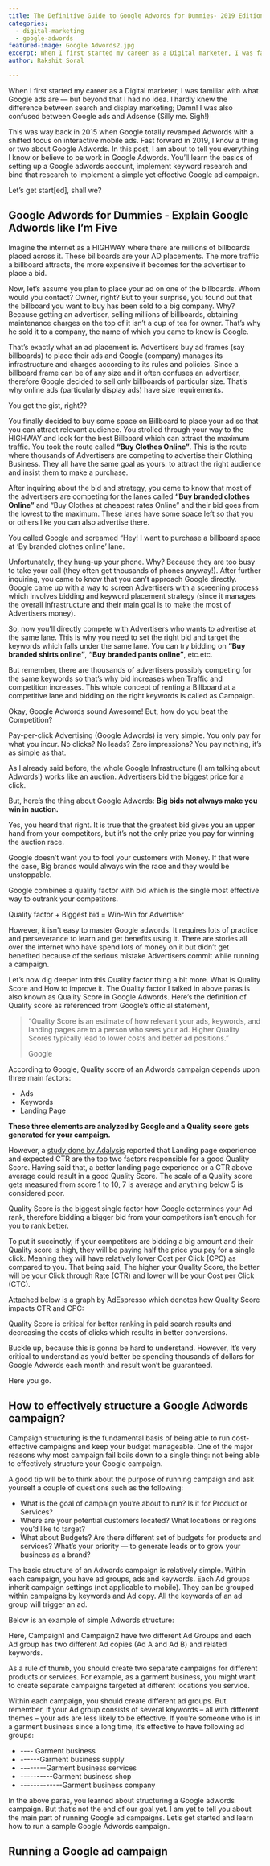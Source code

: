 ```yaml
---
title: The Definitive Guide to Google Adwords for Dummies- 2019 Edition
categories:
  - digital-marketing
  - google-adwords
featured-image: Google Adwords2.jpg
excerpt: When I first started my career as a Digital marketer, I was familiar with what Google ads are — but beyond that I had no idea. I hardly knew the difference between search and display marketing; Damn! I was also confused between Google ads and Adsense (Silly me. Sigh!)
author: Rakshit_Soral

---
```


When I first started my career as a Digital marketer, I was familiar with what Google ads are — but beyond that I had no idea. I hardly knew the difference between search and display marketing; Damn! I was also confused between Google ads and Adsense (Silly me. Sigh!)

This was way back in 2015 when Google totally revamped Adwords with a shifted focus on interactive mobile ads. Fast forward in 2019, I know a thing or two about Google Adwords. In this post, I am about to tell you everything I know or believe to be work in Google Adwords. You’ll learn the basics of setting up a Google adwords account, implement keyword research and bind that research to implement a simple yet effective Google ad campaign.

Let’s get start[ed], shall we?

## Google Adwords for Dummies - Explain Google Adwords like I’m Five


Imagine the internet as a HIGHWAY where there are millions of billboards placed across it. These billboards are your AD placements. The more traffic a billboard attracts, the more expensive it becomes for the advertiser to place a bid.

Now, let’s assume you plan to place your ad on one of the billboards. Whom would you contact? Owner, right? But to your surprise, you found out that the billboard you want to buy has been sold to a big company. Why? Because getting an advertiser, selling millions of billboards, obtaining maintenance charges on the top of it isn’t a cup of tea for owner. That’s why he sold it to a company, the name of which you came to know is Google.

That’s exactly what an ad placement is. Advertisers buy ad frames (say billboards) to place their ads and Google (company) manages its infrastructure and charges according to its rules and policies. Since a billboard frame can be of any size and it often confuses an advertiser, therefore Google decided to sell only billboards of particular size. That’s why online ads (particularly display ads) have size requirements.

You got the gist, right??

You finally decided to buy some space on Billboard to place your ad so that you can attract relevant audience. You strolled through your way to the HIGHWAY and look for the best Billboard which can attract the maximum traffic. You took the route called **“Buy Clothes Online”**. This is the route where thousands of Advertisers are competing to advertise their Clothing Business. They all have the same goal as yours: to attract the right audience and insist them to make a purchase.

After inquiring about the bid and strategy, you came to know that most of the advertisers are competing for the lanes called **“Buy branded clothes Online”** and “Buy Clothes at cheapest rates Online” and their bid goes from the lowest to the maximum. These lanes have some space left so that you or others like you can also advertise there.

You called Google and screamed “Hey! I want to purchase a billboard space at ‘By branded clothes online’ lane.

Unfortunately, they hung-up your phone. Why? Because they are too busy to take your call (they often get thousands of phones anyway!). After further inquiring, you came to know that you can’t approach Google directly. Google came up with a way to screen Advertisers with a screening process which involves bidding and keyword placement strategy (since it manages the overall infrastructure and their main goal is to make the most of Advertisers money).

So, now you’ll directly compete with Advertisers who wants to advertise at the same lane. This is why you need to set the right bid and target the keywords which falls under the same lane. You can try bidding on <b>“Buy branded shirts online”</b>, <b>“Buy branded pants online”</b>, etc.etc.

But remember, there are thousands of advertisers possibly competing for the same keywords so that’s why bid increases when Traffic and competition increases. This whole concept of renting a Billboard at a competitive lane and bidding on the right keywords is called as Campaign.

Okay, Google Adwords sound Awesome! But, how do you beat the Competition?

Pay-per-click Advertising (Google Adwords) is very simple. You only pay for what you incur. No clicks? No leads? Zero impressions? You pay nothing, it’s as simple as that.

As I already said before, the whole Google Infrastructure (I am talking about Adwords!) works like an auction. Advertisers bid the biggest price for a click.

But, here’s the thing about Google Adwords: <b>Big bids not always make you win in auction.</b>

Yes, you heard that right. It is true that the greatest bid gives you an upper hand from your competitors, but it’s not the only prize you pay for winning the auction race.

Google doesn’t want you to fool your customers with Money. If that were the case, Big brands would always win the race and they would be unstoppable.

Google combines a quality factor with bid which is the single most effective way to outrank your competitors.

<span>Quality factor + Biggest bid = Win-Win for Advertiser
</span>

However, it isn't easy to master Google adwords. It requires lots of practice and perseverance to learn and get benefits using it. There are stories all over the internet who have spend lots of money on it but didn’t get benefited because of the serious mistake Advertisers commit while running a campaign.

Let’s now dig deeper into this Quality factor thing a bit more.
What is Quality Score and How to improve it.
The Quality factor I talked in above paras is also known as Quality Score in Google Adwords. Here’s the definition of Quality score as referenced from Google’s official statement,

<div class="mb-wrap mb-style-2"><blockquote><p>“Quality Score is an estimate of how relevant your ads, keywords, and landing pages are to a person who sees your ad. Higher Quality Scores typically lead to lower costs and better ad positions.”
</p><span>Google</span></blockquote></div>

According to Google, Quality score of an Adwords campaign depends upon three main factors:

<ul class="round">
<li>Ads
</li>
<li>Keywords
</li>
<li>Landing Page
</li>

</ul>
<b>These three elements are analyzed by Google and a Quality score gets generated for your campaign.
</b>

However, a [study done by Adalysis](https://searchengineland.com/reverse-engineering-adwords-quality-score-factors-244192) reported that Landing page experience and expected CTR are the top two factors responsible for a good Quality Score. Having said that, a better landing page experience or a CTR above average could result in a good Quality Score. The scale of a Quality score gets measured from score 1 to 10, 7 is average and anything below 5 is considered poor.

Quality Score is the biggest single factor how Google determines your Ad rank, therefore bidding a bigger bid from your competitors isn’t enough for you to rank better.

To put it succinctly, if your competitors are bidding a big amount and their Quality score is high, they will be paying half the price you pay for a single click. Meaning they will have relatively lower Cost per Click (CPC) as compared to you. That being said, The higher your Quality Score, the better will be your Click through Rate (CTR) and lower will be your Cost per Click (CTC).

Attached below is a graph by AdEspresso which denotes how Quality Score impacts CTR and CPC:

Quality Score is critical for better ranking in paid search results and decreasing the costs of clicks which results in better conversions.

Buckle up, because this is gonna be hard to understand. However, It’s very critical to understand as you’d better be spending thousands of dollars for Google Adwords each month and result won’t be guaranteed.

Here you go.

## How to effectively structure a Google Adwords campaign?


Campaign structuring is the fundamental basis of being able to run cost-effective campaigns and keep your budget manageable. One of the major reasons why most campaign fail boils down to a single thing: not being able to effectively structure your Google campaign.

A good tip will be to think about the purpose of running campaign and ask yourself a couple of questions such as the following:

<ul class="circle-checkmark">
<li>What is the goal of campaign you’re about to run? Is it for Product or Services?
</li>
<li>Where are your potential customers located? What locations or regions you’d like to target?
</li>
<li>What about Budgets? Are there different set of budgets for products and services? What’s your priority — to generate leads or to grow your business as a brand?
</li>
</ul>

The basic structure of an Adwords campaign is relatively simple. Within each campaign, you have ad groups, ads and keywords. Each Ad groups inherit campaign settings (not applicable to mobile). They can be grouped within campaigns by keywords and Ad copy. All the keywords of an ad group will trigger an ad.

Below is an example of simple Adwords structure:

Here, Campaign1 and Campaign2 have two different Ad Groups and each Ad group has two different Ad copies (Ad A and Ad B) and related keywords.

As a rule of thumb, you should create two separate campaigns for different products or services. For example, as a garment business, you might want to create separate campaigns targeted at different locations you service.

Within each campaign, you should create different ad groups. But remember, if your Ad group consists of several keywords – all with different themes – your ads are less likely to be effective. If you’re someone who is in a garment business since a long time, it’s effective to have following ad groups:

<ul class="pac-man">
<li> ---- Garment business
</li>
<li>------Garment business supply
</li>
<li>--------Garment business services
</li>
<li>----------Garment business shop
</li>
<li>-------------Garment business company
</li>
</ul>

In the above paras, you learned about structuring a Google adwords campaign. But that’s not the end of our goal yet. I am yet to tell you about the main part of running Google ad campaigns. Let’s get started and learn how to run a sample Google Adwords campaign.

## Running a Google ad campaign
